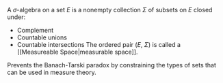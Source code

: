 A $\sigma$-algebra on a set $E$ is a nonempty collection $\Sigma$ of subsets on $E$ closed under:
- Complement
- Countable unions
- Countable intersections
The ordered pair ($E$, $\Sigma$) is called a [[Measureable Space|measurable space]].

Prevents the Banach-Tarski paradox by constraining the types of sets that can be used in measure theory. 